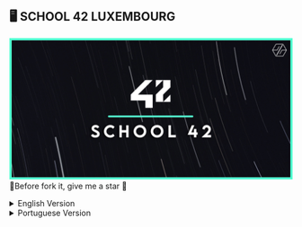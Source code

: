 ## 🖥️ SCHOOL 42 LUXEMBOURG
![School 42 Banner](https://github.com/Greatspot/banners/blob/main/ecole42Luxembourg.jpg)
🌟Before fork it, give me a star 🌟

<details>
  <summary>English Version</summary>
  <p>This is the English version of the documentation.</p>
  
This repository contains my projects completed during my training at 42, including solutions to exercises and evaluations received.

## Projects and exercises

| Projects | Exercise Description     | Completed Solution | Results    |
|----------|--------------------------|--------------------|----------- |
| Shell00  | 10 exercises             | 10 exercises      | 100/100 ✅ |
| Shell01  | 9 exercises              | 9 exercises       | 100/100 ✅ |
| C00      | 9 exercises              | 9 exercises       | 100/100 ✅ |
| C01      | 9 exercises              | 9 exercises       | 100/100 ✅ |
| C02      | 13 exercises             | 12 exercises      | 85/100 ✅  |
| C03      | 6 exercises              | 6 exercises       | 75/100 ✅  |
| C04      | 6 exercises              | 5 exercises       | 85/100 ✅  |
| C05      | 9 exercises              | 8 exercises       | 80/100 ✅  |
| C06      | 4 exercises              | 4 exercises       | 100/100 ✅ |
| C07      | 6 exercises              | 6 exercises       | 70/100 ✅  |
| C08      | 6 exercises              | 6 exercises       | 100/100 ✅ |
| C09      | 3 exercises              | 3 exercises       | 100/100 ✅ |
| C10      | 4 exercises              | 0 exercises       |     -      |
| C11      | 8 exercises              | 0 exercises       |     -      |
| C12      | 18 exercises             | 0 exercises       |     -      |
| C13      | 8 exercises              | 0 exercises       |     -      |
| Rush 00  | Print rectangles         | Not done          |     -      |
| Rush 01  | Idk                      | Not done          |     -      |
| Rush 02  | Number Dict              | Error             | 0/100 ❌  |
| BSQ      | Big Square               | Not done          |     -      |


## Evaluations Moulinette

### Shell00  
You have been graded 100 on C Piscine Shell 00:   
`ex00: OK | ex01: OK | ex02: OK | ex03: OK | ex04: OK | ex05: OK | ex06: OK | ex07: OK | ex08: OK | ex09: OK`  

### Shell01  
You have been graded 100 on C Piscine Shell 01:  
`ex01: OK | ex02: OK | ex03: OK | ex04: OK | ex05: OK | ex06: OK | ex07: OK | ex08: OK`  

### C00  
You have been graded 100 on C Piscine C 00:  
`ex00: OK | ex01: OK | ex02: OK | ex03: OK | ex04: OK | ex05: OK | ex06: OK | ex07: OK | ex08: OK`  

### C01  
You have been graded 100 on C Piscine C 01:  
`ex00: OK | ex01: OK | ex02: OK | ex03: OK | ex04: OK | ex05: OK | ex06: OK | ex07: OK | ex08: OK`  

### C02  
You have been graded 85 on C Piscine C 02:  
`ex00: OK | ex01: OK | ex02: OK | ex03: OK | ex04: OK | ex05: OK | ex06: OK | ex07: OK | ex08: OK | ex09: OK | ex10: OK | ex11: OK | ex12: Nothing turned in`  

### C03  
You have been graded 75 on C Piscine C 03:  
`ex00: OK | ex01: OK | ex02: OK | ex03: OK | ex04: OK | ex05: KO`  

### C04  
You have been graded 85 on C Piscine C 04:  
`ex00: OK | ex01: OK | ex02: OK | ex03: OK | ex04: OK | ex05: Nothing turned in`  

### C05  
You have been graded 80 on C Piscine C 05:  
`ex00: OK | ex01: OK | ex02: OK | ex03: OK | ex04: OK | ex05: OK | ex06: OK | ex07: OK | ex08: Nothing turned in`  

### C06  
You have been graded 100 on C Piscine C 06:  
`ex00: OK | ex01: OK | ex02: OK | ex03: OK`  

### C07  
You have been graded 70 on C Piscine C 07:  
`ex00: OK | ex01: OK | ex02: OK | ex03: OK | ex04: Norme error | ex05: OK`  

### C08  
You have been graded 100 on C Piscine C 08:  
`ex00: OK | ex01: OK | ex02: OK | ex03: OK | ex04: OK | ex05: OK`  

### C09  
You have been graded 100 on C Piscine C 09:  
`ex00: OK | ex01: OK | ex02: OK`  

### C10  
`I didn't send`  

### C11  
`I didn't send`  

### C12  
`I didn't send`  

### C13  
`I didn't send`  

## FAQ

### What is 42?
42 is a programming school, recognized as one of the best in the world, featuring an innovative and disruptive pedagogical model based on a peer-to-peer, project-based, and gamified learning system. Founded in Paris in 2013, 42 is present in more than 30 cities worldwide, offering anyone over 17 years old the opportunity to learn programming for free.

### How does the Piscine work?
The Piscine is a phase of the selection process that lasts 4 weeks and involves an on-campus experience at 42. This is typically a very intense period of great commitment and substantial learning. During the Piscine, you will discover a lot about the fundamentals of programming and the importance of teamwork.

### What are the selection criteria for the Piscine?
We do not disclose the selection criteria. However, we can tell you this: candidates who are highly dedicated, make progress, work in teams, and never give up are the ones who best fit the 42 student profile.

### Why is the Piscine called Piscine?
"Piscine" is the French word for swimming pool. It is named this because, during this phase of the process, you will dive into a vast world of programming—and learn to swim in it.

### Does 42 have ownership rights over any code that students develop during the program?
No. Students at 42 Luxembourg have full ownership of all the code they create on campus, in both program-related projects and personal projects.

---
"This README provides a complete overview of my progress and performance in my studies at 42. For more information or inquiries, feel free to contact me."
</details>

<details>
  <summary>Portuguese Version</summary>
  <p>Esta é a versão em Português da documentação.</p>

Este repositório contém os meus projetos realizados durante a minha formação na 42, incluindo soluções para exercícios e avaliações recebidas.

## Projetos e Exercícios

| Projeto  | Descrição dos Exercícios | Solução Completada | Resultados |
|----------|--------------------------|--------------------|----------- |
| Shell00  | 10 exercícios            | 10 exercícios      | 100/100 ✅ |
| Shell01  | 9 exercícios             | 9 exercícios       | 100/100 ✅ |
| C00      | 9 exercícios             | 9 exercícios       | 100/100 ✅ |
| C01      | 9 exercícios             | 9 exercícios       | 100/100 ✅ |
| C02      | 13 exercícios            | 12 exercícios      | 85/100 ✅  |
| C03      | 6 exercícios             | 6 exercícios       | 75/100 ✅  |
| C04      | 6 exercícios             | 5 exercícios       | 85/100 ✅  |
| C05      | 9 exercícios             | 8 exercícios       | 80/100 ✅  |
| C06      | 4 exercícios             | 4 exercícios       | 100/100 ✅ |
| C07      | 6 exercícios             | 6 exercícios       | 70/100 ✅  |
| C08      | 6 exercícios             | 6 exercícios       | 100/100 ✅ |
| C09      | 3 exercícios             | 3 exercícios       | 100/100 ✅ |
| C10      | 4 exercícios             | 0 exercícios       |     -      |
| C11      | 8 exercícios             | 0 exercícios       |     -      |
| C12      | 18 exercícios            | 0 exercícios       |     -      |
| C13      | 8 exercícios             | 0 exercícios       |     -      |
| Rush 00  | Print rectangles         | Não fiz            |     -      |
| Rush 01  | Idk                      | Não fiz            |     -      |
| Rush 02  | Number Dict              | Error              | 0/100 ❌  |
| BSQ      | Big Square               | Não fiz            |     -      |


## Avaliações Moulinette

### Shell00  
You have been graded 100 on C Piscine Shell 00:   
`ex00: OK | ex01: OK | ex02: OK | ex03: OK | ex04: OK | ex05: OK | ex06: OK | ex07: OK | ex08: OK | ex09: OK`  

### Shell01  
You have been graded 100 on C Piscine Shell 01:  
`ex01: OK | ex02: OK | ex03: OK | ex04: OK | ex05: OK | ex06: OK | ex07: OK | ex08: OK`  

### C00  
You have been graded 100 on C Piscine C 00:  
`ex00: OK | ex01: OK | ex02: OK | ex03: OK | ex04: OK | ex05: OK | ex06: OK | ex07: OK | ex08: OK`  

### C01  
You have been graded 100 on C Piscine C 01:  
`ex00: OK | ex01: OK | ex02: OK | ex03: OK | ex04: OK | ex05: OK | ex06: OK | ex07: OK | ex08: OK`  

### C02  
You have been graded 85 on C Piscine C 02:  
`ex00: OK | ex01: OK | ex02: OK | ex03: OK | ex04: OK | ex05: OK | ex06: OK | ex07: OK | ex08: OK | ex09: OK | ex10: OK | ex11: OK | ex12: Nothing turned in`  

### C03  
You have been graded 75 on C Piscine C 03:  
`ex00: OK | ex01: OK | ex02: OK | ex03: OK | ex04: OK | ex05: KO`  

### C04  
You have been graded 85 on C Piscine C 04:  
`ex00: OK | ex01: OK | ex02: OK | ex03: OK | ex04: OK | ex05: Nothing turned in`  

### C05  
You have been graded 80 on C Piscine C 05:  
`ex00: OK | ex01: OK | ex02: OK | ex03: OK | ex04: OK | ex05: OK | ex06: OK | ex07: OK | ex08: Nothing turned in`  

### C06  
You have been graded 100 on C Piscine C 06:  
`ex00: OK | ex01: OK | ex02: OK | ex03: OK`  

### C07  
You have been graded 70 on C Piscine C 07:  
`ex00: OK | ex01: OK | ex02: OK | ex03: OK | ex04: Norme error | ex05: OK`  

### C08  
You have been graded 100 on C Piscine C 08:  
`ex00: OK | ex01: OK | ex02: OK | ex03: OK | ex04: OK | ex05: OK`  

### C09  
You have been graded 100 on C Piscine C 09:  
`ex00: OK | ex01: OK | ex02: OK`  

### C10  
`Não enviei`  

### C11  
`Não enviei`  

### C12  
`Não enviei`  

### C13  
`Não enviei`  

## FAQ

### O que é a 42?
A 42 é uma escola de programação, reconhecida como uma das melhores do mundo, com um modelo pedagógico inovador e disruptivo, baseado num sistema de aprendizagem peer-to-peer, project based e gamificado. Fundada em Paris em 2013, a 42 está presente em mais de 30 cidades em todo o mundo, oferecendo a qualquer pessoa com mais de 17 anos a oportunidade de aprender a programar de forma gratuita. 

### Como funciona a Piscine?
A Piscine é uma fase do processo de seleção que dura 4 semanas e que implica a experiência presencial no campus da 42. Este é tipicamente um período muito intenso, de grande empenho e enorme aprendizagem. Durante a Piscine, vais descobrir muito sobre as bases da programação e sobre a importância de trabalhar em equipa.

### Quais são os critérios de seleção da Piscine?
Não revelamos os critérios de seleção. Mas podemos contar-te isto: os candidatos que se empenham muito, progridem, trabalham em equipa e nunca desistem são os que melhor se encaixam no perfil de aluno 42.

### Porque é que a Piscine se chama Piscine?
“Piscine” é a palavra francesa para piscina. Tem este nome porque durante esta fase do processo vais mergulhar com os outros candidatos num enorme mundo de programação – e aprender a nadar no mesmo.

### A 42 tem direitos de propriedade sobre qualquer código que os alunos desenvolvam durante o programa?
Não. Os alunos da 42 Luxemburgo têm total propriedade de todo o código que criarem no campus, em projetos do programa ou pessoais.

---
Este README oferece uma visão completa do progresso e desempenho nos meus estudos na 42. Para mais informações ou consultas, sinta-se à vontade para me contactar.
</details>

